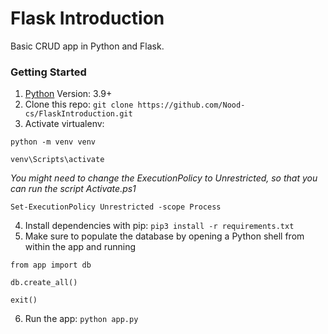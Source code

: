 # Flask Introduction

Basic CRUD app in Python and Flask. 

### Getting Started

  1. [Python](https://www.python.org/downloads/) Version: 3.9+
  2. Clone this repo: `git clone https://github.com/Nood-cs/FlaskIntroduction.git`
  3. Activate virtualenv: 
  ``` 
  python -m venv venv
  
  venv\Scripts\activate
  ```
   *You might need to change the ExecutionPolicy to Unrestricted, so that you can run the script Activate.ps1*
  ```
  Set-ExecutionPolicy Unrestricted -scope Process
  ```
  
  4. Install dependencies with pip: `pip3 install -r requirements.txt`
  5. Make sure to populate the database by opening a Python shell from within the app and running
  ```
  from app import db
  
  db.create_all()
  
  exit()
  ```
  6. Run the app: `python app.py`
  
